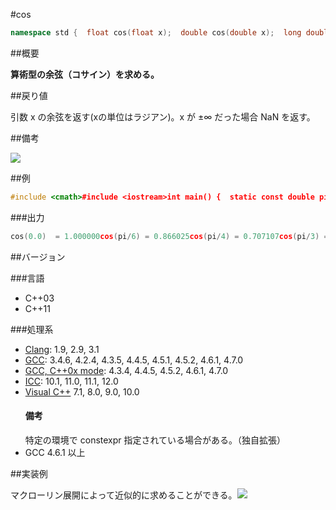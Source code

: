 #cos
```cpp
namespace std {  float cos(float x);  double cos(double x);  long double cos(long double x);  template<class Integral>  double cos(Integral x);   // C++11}
```

##概要

<b>算術型の余弦（コサイン）を求める。</b>


##戻り値

引数 x の余弦を返す(xの単位はラジアン)。x が ±∞ だった場合 NaN を返す。


##備考

![](https://raw.github.com/cpprefjp/image/master/reference/cmath/cos/cos.png)



##例

```cpp
#include <cmath>#include <iostream>int main() {  static const double pi = 3.14159265358979265358979;  std::cout << std::fixed;  std::cout << "cos(0.0)  = " << std::cos(0.0) << std::endl;  std::cout << "cos(pi/6) = " << std::cos(pi/6) << std::endl;  std::cout << "cos(pi/4) = " << std::cos(pi/4) << std::endl;  std::cout << "cos(pi/3) = " << std::cos(pi/3) << std::endl;  std::cout << "cos(pi/2) = " << std::cos(pi/2) << std::endl;  std::cout << "cos(pi)   = " << std::cos(pi) << std::endl;}
```

###出力

```cpp
cos(0.0)  = 1.000000cos(pi/6) = 0.866025cos(pi/4) = 0.707107cos(pi/3) = 0.500000cos(pi/2) = 0.000000cos(pi)   = -1.000000
```

##バージョン


###言語


- C++03
- C++11



###処理系

- [Clang](/implementation#clang.md): 1.9, 2.9, 3.1
- [GCC](/implementation#gcc.md): 3.4.6, 4.2.4, 4.3.5, 4.4.5, 4.5.1, 4.5.2, 4.6.1, 4.7.0
- [GCC, C++0x mode](/implementation#gcc.md): 4.3.4, 4.4.5, 4.5.2, 4.6.1, 4.7.0
- [ICC](/implementation#icc.md): 10.1, 11.0, 11.1, 12.0
- [Visual C++](/implementation#visual_cpp.md) 7.1, 8.0, 9.0, 10.0<h4>備考</h4>
特定の環境で constexpr 指定されている場合がある。（独自拡張）
- GCC 4.6.1 以上



##実装例

マクローリン展開によって近似的に求めることができる。![](https://raw.github.com/cpprefjp/image/master/reference/cmath/cos/cos_mac.png)

